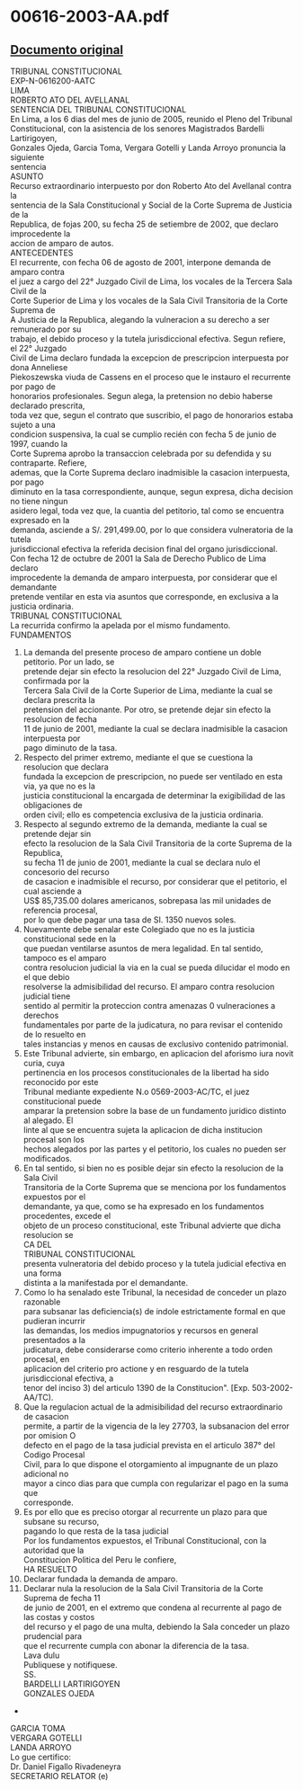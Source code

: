 
00616-2003-AA.pdf
=================
  
[Documento original](https://tc.gob.pe/jurisprudencia/2005/00616-2003-AA.pdf)  
---  
TRIBUNAL CONSTITUCIONAL  
EXP-N-0616200-AATC  
LIMA  
ROBERTO ATO DEL AVELLANAL  
SENTENCIA DEL TRIBUNAL CONSTITUCIONAL  
En Lima, a los 6 dias del mes de junio de 2005, reunido el Pleno del Tribunal  
Constitucional, con la asistencia de los senores Magistrados Bardelli Lartirigoyen,  
Gonzales Ojeda, Garcia Toma, Vergara Gotelli y Landa Arroyo pronuncia la siguiente  
sentencia  
ASUNTO  
Recurso extraordinario interpuesto por don Roberto Ato del Avellanal contra la  
sentencia de la Sala Constitucional y Social de la Corte Suprema de Justicia de la  
Republica, de fojas 200, su fecha 25 de setiembre de 2002, que declaro improcedente la  
accion de amparo de autos.  
ANTECEDENTES  
El recurrente, con fecha 06 de agosto de 2001, interpone demanda de amparo contra  
el juez a cargo del 22° Juzgado Civil de Lima, los vocales de la Tercera Sala Civil de la  
Corte Superior de Lima y los vocales de la Sala Civil Transitoria de la Corte Suprema de  
A Justicia de la Republica, alegando la vulneracion a su derecho a ser remunerado por su  
trabajo, el debido proceso y la tutela jurisdiccional efectiva. Segun refiere, el 22° Juzgado  
Civil de Lima declaro fundada la excepcion de prescripcion interpuesta por dona Anneliese  
Piekoszewska viuda de Cassens en el proceso que le instauro el recurrente por pago de  
honorarios profesionales. Segun alega, la pretension no debio haberse declarado prescrita,  
toda vez que, segun el contrato que suscribio, el pago de honorarios estaba sujeto a una  
condicion suspensiva, la cual se cumplio recién con fecha 5 de junio de 1997, cuando la  
Corte Suprema aprobo la transaccion celebrada por su defendida y su contraparte. Refiere,  
ademas, que la Corte Suprema declaro inadmisible la casacion interpuesta, por pago  
diminuto en la tasa correspondiente, aunque, segun expresa, dicha decision no tiene ningun  
asidero legal, toda vez que, la cuantia del petitorio, tal como se encuentra expresado en la  
demanda, asciende a S/. 291,499.00, por lo que considera vulneratoria de la tutela  
jurisdiccional efectiva la referida decision final del organo jurisdiccional.  
Con fecha 12 de octubre de 2001 la Sala de Derecho Publico de Lima declaro  
improcedente la demanda de amparo interpuesta, por considerar que el demandante  
pretende ventilar en esta via asuntos que corresponde, en exclusiva a la justicia ordinaria.  
TRIBUNAL CONSTITUCIONAL  
La recurrida confirmo la apelada por el mismo fundamento.  
FUNDAMENTOS  
1. La demanda del presente proceso de amparo contiene un doble petitorio. Por un lado, se  
pretende dejar sin efecto la resolucion del 22° Juzgado Civil de Lima, confirmada por la  
Tercera Sala Civil de la Corte Superior de Lima, mediante la cual se declara prescrita la  
pretension del accionante. Por otro, se pretende dejar sin efecto la resolucion de fecha  
11 de junio de 2001, mediante la cual se declara inadmisible la casacion interpuesta por  
pago diminuto de la tasa.  
2. Respecto del primer extremo, mediante el que se cuestiona la resolucion que declara  
fundada la excepcion de prescripcion, no puede ser ventilado en esta via, ya que no es la  
justicia constitucional la encargada de determinar la exigibilidad de las obligaciones de  
orden civil; ello es competencia exclusiva de la justicia ordinaria.  
3. Respecto al segundo extremo de la demanda, mediante la cual se pretende dejar sin  
efecto la resolucion de la Sala Civil Transitoria de la corte Suprema de la Republica,  
su fecha 11 de junio de 2001, mediante la cual se declara nulo el concesorio del recurso  
de casacion e inadmisible el recurso, por considerar que el petitorio, el cual asciende a  
US$ 85,735.00 dolares americanos, sobrepasa las mil unidades de referencia procesal,  
por lo que debe pagar una tasa de SI. 1350 nuevos soles.  
4. Nuevamente debe senalar este Colegiado que no es la justicia constitucional sede en la  
que puedan ventilarse asuntos de mera legalidad. En tal sentido, tampoco es el amparo  
contra resolucion judicial la via en la cual se pueda dilucidar el modo en el que debio  
resolverse la admisibilidad del recurso. El amparo contra resolucion judicial tiene  
sentido al permitir la proteccion contra amenazas 0 vulneraciones a derechos  
fundamentales por parte de la judicatura, no para revisar el contenido de lo resuelto en  
tales instancias y menos en causas de exclusivo contenido patrimonial.  
5. Este Tribunal advierte, sin embargo, en aplicacion del aforismo iura novit curia, cuya  
pertinencia en los procesos constitucionales de la libertad ha sido reconocido por este  
Tribunal mediante expediente N.o 0569-2003-AC/TC, el juez constitucional puede  
amparar la pretension sobre la base de un fundamento juridico distinto al alegado. El  
linte al que se encuentra sujeta la aplicacion de dicha institucion procesal son los  
hechos alegados por las partes y el petitorio, los cuales no pueden ser modificados.  
6. En tal sentido, si bien no es posible dejar sin efecto la resolucion de la Sala Civil  
Transitoria de la Corte Suprema que se menciona por los fundamentos expuestos por el  
demandante, ya que, como se ha expresado en los fundamentos procedentes, excede el  
objeto de un proceso constitucional, este Tribunal advierte que dicha resolucion se  
CA DEL  
TRIBUNAL CONSTITUCIONAL  
presenta vulneratoria del debido proceso y la tutela judicial efectiva en una forma  
distinta a la manifestada por el demandante.  
7. Como lo ha senalado este Tribunal, la necesidad de conceder un plazo razonable  
para subsanar las deficiencia(s) de indole estrictamente formal en que pudieran incurrir  
las demandas, los medios impugnatorios y recursos en general presentados a la  
judicatura, debe considerarse como criterio inherente a todo orden procesal, en  
aplicacion del criterio pro actione y en resguardo de la tutela jurisdiccional efectiva, a  
tenor del inciso 3) del articulo 1390 de la Constitucion". [Exp. 503-2002-AA/TC).  
8. Que la regulacion actual de la admisibilidad del recurso extraordinario de casacion  
permite, a partir de la vigencia de la ley 27703, la subsanacion del error por omision O  
defecto en el pago de la tasa judicial prevista en el articulo 387° del Codigo Procesal  
Civil, para lo que dispone el otorgamiento al impugnante de un plazo adicional no  
mayor a cinco dias para que cumpla con regularizar el pago en la suma que  
corresponde.  
9. Es por ello que es preciso otorgar al recurrente un plazo para que subsane su recurso,  
pagando lo que resta de la tasa judicial  
Por los fundamentos expuestos, el Tribunal Constitucional, con la autoridad que la  
Constitucion Politica del Peru le confiere,  
HA RESUELTO  
1. Declarar fundada la demanda de amparo.  
2. Declarar nula la resolucion de la Sala Civil Transitoria de la Corte Suprema de fecha 11  
de junio de 2001, en el extremo que condena al recurrente al pago de las costas y costos  
del recurso y el pago de una multa, debiendo la Sala conceder un plazo prudencial para  
que el recurrente cumpla con abonar la diferencia de la tasa.  
Lava dulu  
Publiquese y notifiquese.  
SS.  
BARDELLI LARTIRIGOYEN  
GONZALES OJEDA  
-  
GARCIA TOMA  
VERGARA GOTELLI  
LANDA ARROYO  
Lo gue certifico:  
Dr. Daniel Figallo Rivadeneyra  
SECRETARIO RELATOR (e)